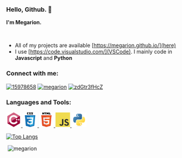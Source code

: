 <h3>Hello, Github. 👋</h3>

**I'm Megarion.**

<br>

- All of my projects are available [https://megarion.github.io/](here)
- I use [https://code.visualstudio.com/](VSCode). I mainly code in **Javascript** and **Python**

<h3 align="left">Connect with me:</h3>
<p align="left">
<a href="https://stackoverflow.com/users/15978658" target="blank"><img align="center" src="https://raw.githubusercontent.com/rahuldkjain/github-profile-readme-generator/master/src/images/icons/Social/stack-overflow.svg" alt="15978658" height="30" width="40" /></a>
<a href="https://www.youtube.com/channel/UCBrlr_nVSQ_4kZtsY58Q8wA" target="blank"><img align="center" src="https://raw.githubusercontent.com/rahuldkjain/github-profile-readme-generator/master/src/images/icons/Social/youtube.svg" alt="megarion" height="30" width="40" /></a>
<a href="https://discord.gg/zdGtr3fHcZ" target="blank"><img align="center" src="https://raw.githubusercontent.com/rahuldkjain/github-profile-readme-generator/master/src/images/icons/Social/discord.svg" alt="zdGtr3fHcZ" height="30" width="40" /></a>
</p>

<h3 align="left">Languages and Tools:</h3>
<p align="left"> <a href="https://www.w3schools.com/cpp/" target="_blank"> <img src="https://raw.githubusercontent.com/devicons/devicon/master/icons/cplusplus/cplusplus-original.svg" alt="cplusplus" width="40" height="40"/> </a> <a href="https://www.w3schools.com/css/" target="_blank"> <img src="https://raw.githubusercontent.com/devicons/devicon/master/icons/css3/css3-original-wordmark.svg" alt="css3" width="40" height="40"/> </a> <a href="https://www.w3.org/html/" target="_blank"> <img src="https://raw.githubusercontent.com/devicons/devicon/master/icons/html5/html5-original-wordmark.svg" alt="html5" width="40" height="40"/> </a> <a href="https://developer.mozilla.org/en-US/docs/Web/JavaScript" target="_blank"> <img src="https://raw.githubusercontent.com/devicons/devicon/master/icons/javascript/javascript-original.svg" alt="javascript" width="40" height="40"/> </a> <a href="https://www.python.org" target="_blank"> <img src="https://raw.githubusercontent.com/devicons/devicon/master/icons/python/python-original.svg" alt="python" width="40" height="40"/> </a> </p>

[![Top Langs](https://github-readme-stats.vercel.app/api/top-langs/?username=Megarion&langs_count=10&theme=dark)](https://github.com/Megarion/github-readme-stats)

<p>&nbsp;<img align="center" src="https://github-readme-stats.vercel.app/api?username=megarion&show_icons=true&theme=dark&locale=en" alt="megarion" /></p>
